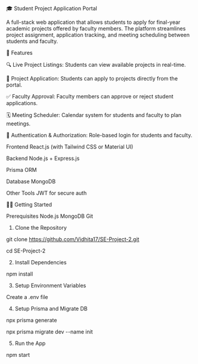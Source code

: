 🎓 Student Project Application Portal

A full-stack web application that allows students to apply for final-year academic projects offered by faculty members. The platform streamlines project assignment, application tracking, and meeting scheduling between students and faculty.

🚀 Features

🔍 Live Project Listings: Students can view available projects in real-time.

📝 Project Application: Students can apply to projects directly from the portal.

✅ Faculty Approval: Faculty members can approve or reject student applications.

🗓️ Meeting Scheduler: Calendar system for students and faculty to plan meetings.

🔐 Authentication & Authorization: Role-based login for students and faculty.

Frontend
React.js (with Tailwind CSS or Material UI)

Backend
Node.js + Express.js

Prisma ORM

Database
MongoDB

Other Tools
JWT for secure auth

🧑‍💻 Getting Started

Prerequisites
Node.js
MongoDB
Git
1. Clone the Repository

git clone https://github.com/Vidhita17/SE-Project-2.git

cd SE-Project-2

2. Install Dependencies

npm install

3. Setup Environment Variables
   
Create a .env file

4. Setup Prisma and Migrate DB

npx prisma generate

npx prisma migrate dev --name init

5. Run the App

npm start



